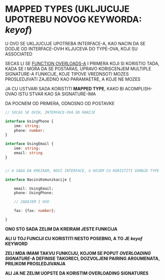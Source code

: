 # MAPPED TYPES (UKLJUCUJE UPOTREBU NOVOG KEYWORDA: *keyof*)

U OVO SE UKLJUCUJE UPOTREBA INTERFACE-A, KAO NACIN DA SE DODJE OD INTERFACE-OVIH KLJUCEVA DO TYPE-OVA, KOJI SU ASSOCIATED

SECAS LI SE [FUNCTION OVERLOADS-A](https://github.com/Rade58/apis_trying_out_and_practicing/blob/master/TYPESCRIPT/BELESKE/a%29%20OSNOVE%20TYPESCRIPT%20JEZIKA/7.%20OVERLOAD%20SIGNATURES.md#dakle-predhodnoj-funkciji-dodaje-m-dva-signature-ali-pre-njene-deklaracije) I PRIMERA KOJI SI KORISTIO TADA, KADA SE I MORA DA SE POSTARAS, UPRAVO KORISCENJEM MULTIPLE SIGNATURE-A FUNKCIJE, KOJE TIPOVE VREDNSOTI MOZES PROSLEDJIVATI ZAJEDNO KAO PARAMAETRE, A KOJE NE MOZES

JA CU USTVARI SADA KORISTITI **MAPPED TYPE**, KAKO BI ACOMPLISH-OVAO ISTU STVAR KAO SA SIGNATURE-IMA

DA POCNEM OD PRIMERA, ODNOSNO OD POSTAVKE

```typescript
// SECAS SE OVIH, INTERFACE-OVA OD RANIJE

interface UsingPhone {
    ime: string;
    phone: number;
}

interface UsingEmail {
    ime: string;
    email: string
}


// A SADA DA KREIRAM, NOVI INTERFACE, U KOJEM CU KORISTITI GORNJE TYPE-OVE

interface NaciniKomunikacije {

    email: UsingEmail;
    phone: UsingPhone;

    // ZADAJEM I OVO

    fax: {fax: number};

}
```

**ONO STO SADA ZELIM DA KREIRAM JESTE FUNKCIJA**

**ALI U TOJ FUNCIJI CU KORISTITI NESTO POSEBNO, A TO JE *keyof* KEYWORD**

**ZELI MDA IMAM TAKVU FUNKCIJU, KOJOM SE POPUT *OVERLOADING SIGNATURE*-A DEFINISE TAKORECI, DOZVOLJENI PAIRING ARGUMENATA, PRILIKOM PROSLEDJIVANJA**

**ALI JA NE ZELIM UOPSTE DA KORISTIM OVERLOADING SIGNATURES**



```typescript

```
